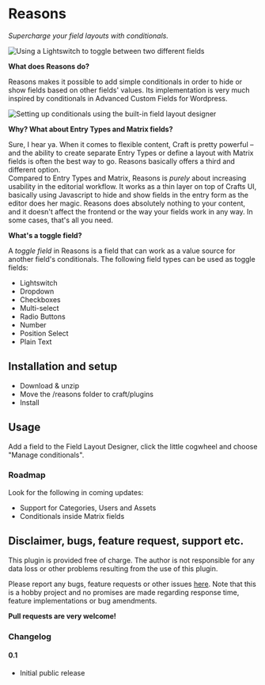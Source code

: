 # Reasons 

_Supercharge your field layouts with conditionals._  

![Using a Lightswitch to toggle between two different fields](http://g.recordit.co/nYxQIkpK0j.gif)

**What does Reasons do?**  

Reasons makes it possible to add simple conditionals in order to hide or show fields based on other fields' values. Its implementation is very much inspired by conditionals in Advanced Custom Fields for Wordpress.

![Setting up conditionals using the built-in field layout designer](http://recordit.co/R7Ti1xpL9Q)

**Why? What about Entry Types and Matrix fields?**

Sure, I hear ya. When it comes to flexible content, Craft is pretty powerful – and the ability to create separate Entry Types or define a layout with Matrix fields is often the best way to go. Reasons basically offers a third and different option.  
Compared to Entry Types and Matrix, Reasons is _purely_ about increasing usability in the editorial workflow. It works as a thin layer on top of Crafts UI, basically using Javascript to hide and show fields in the entry form as the editor does her magic. Reasons does absolutely nothing to your content, and it doesn't affect the frontend or the way your fields work in any way. In some cases, that's all you need.

**What's a toggle field?**

A _toggle field_ in Reasons is a field that can work as a value source for another field's conditionals. The following field types can be used as toggle fields:  
* Lightswitch
* Dropdown
* Checkboxes
* Multi-select
* Radio Buttons
* Number
* Position Select
* Plain Text

## Installation and setup

* Download & unzip
* Move the /reasons folder to craft/plugins
* Install

## Usage

Add a field to the Field Layout Designer, click the little cogwheel and choose "Manage conditionals".

### Roadmap

Look for the following in coming updates:

* Support for Categories, Users and Assets
* Conditionals inside Matrix fields

## Disclaimer, bugs, feature request, support etc.

This plugin is provided free of charge. The author is not responsible for any data loss or other problems resulting from the use of this plugin.  

Please report any bugs, feature requests or other issues [here](https://github.com/mmikkel/Reasons-Craft/issues). Note that this is a hobby project and no promises are made regarding response time, feature implementations or bug amendments.  

**Pull requests are very welcome!**

### Changelog

#### 0.1

* Initial public release